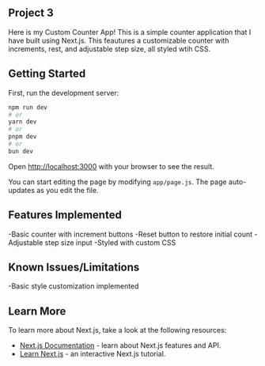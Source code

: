 ## Project 3
Here is my Custom Counter App!
This is a simple counter application that I have built using Next.js. This feautures a customizable counter with increments, rest, and adjustable step size, all styled wtih CSS.

## Getting Started
First, run the development server:

```bash
npm run dev
# or
yarn dev
# or
pnpm dev
# or
bun dev
```

Open [http://localhost:3000](http://localhost:3000) with your browser to see the result.

You can start editing the page by modifying `app/page.js`. The page auto-updates as you edit the file.

## Features Implemented
-Basic counter with increment buttons
-Reset button to restore initial count
-Adjustable step size input
-Styled with custom CSS

## Known Issues/Limitations
-Basic style customization implemented

## Learn More

To learn more about Next.js, take a look at the following resources:

- [Next.js Documentation](https://nextjs.org/docs) - learn about Next.js features and API.
- [Learn Next.js](https://nextjs.org/learn) - an interactive Next.js tutorial.
